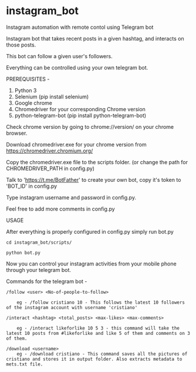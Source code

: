 # instagram_bot
Instagram automation with remote contol using Telegram bot

Instagram bot that takes recent posts in a given hashtag, and interacts on those posts.

This bot can follow a given user's followers.

Everything can be controlled using your own telegram bot.


PREREQUISITES - 
1. Python 3
2. Selenium (pip install selenium)
3. Google chrome
4. Chromedriver for your corresponding Chrome version
5. python-telegram-bot (pip install python-telegram-bot)
	
Check chrome version by going to chrome://version/ on your chrome browser.

Download chromedriver.exe for your chrome version from https://chromedriver.chromium.org/

Copy the chromedriver.exe file to the scripts folder. (or change the path for CHROMEDRIVER_PATH in config.py)

Talk to 'https://t.me/BotFather' to create your own bot, copy it's token to 'BOT_ID' in config.py

Type instagram username and password in config.py.

Feel free to add more comments in config.py

USAGE 

After everything is properly configured in config.py simply run bot.py

	cd instagram_bot/scripts/
	
	python bot.py
	
Now you can control your instagram activities from your mobile phone through your telegram bot.

Commands for the telegram bot - 

	/follow <user> <No-of-people-to-follow>
	
		eg - /follow cristiano 10 - This follows the latest 10 followers of the instagram account with username 'cristiano'
		
	/interact <hashtag> <total_posts> <max-likes> <max-comments>
	
	   	eg - /interact likeforlike 10 5 3 - this command will take the latest 10 posts from #likeforlike and like 5 of them and comments on 3 of them.
		
	/download <username>
		eg - /download cristiano - This command saves all the pictures of cristiano and stores it in output folder. Also extracts metadata to mets.txt file.

